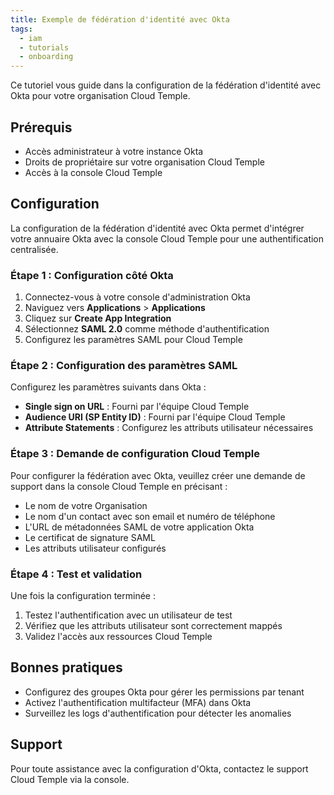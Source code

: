 ```yaml
---
title: Exemple de fédération d'identité avec Okta
tags:
  - iam
  - tutorials
  - onboarding
---
```


Ce tutoriel vous guide dans la configuration de la fédération d'identité avec Okta pour votre organisation Cloud Temple.

## Prérequis

- Accès administrateur à votre instance Okta
- Droits de propriétaire sur votre organisation Cloud Temple
- Accès à la console Cloud Temple

## Configuration

La configuration de la fédération d'identité avec Okta permet d'intégrer votre annuaire Okta avec la console Cloud Temple pour une authentification centralisée.

### Étape 1 : Configuration côté Okta

1. Connectez-vous à votre console d'administration Okta
2. Naviguez vers **Applications** > **Applications**
3. Cliquez sur **Create App Integration**
4. Sélectionnez **SAML 2.0** comme méthode d'authentification
5. Configurez les paramètres SAML pour Cloud Temple

### Étape 2 : Configuration des paramètres SAML

Configurez les paramètres suivants dans Okta :

- **Single sign on URL** : Fourni par l'équipe Cloud Temple
- **Audience URI (SP Entity ID)** : Fourni par l'équipe Cloud Temple
- **Attribute Statements** : Configurez les attributs utilisateur nécessaires

### Étape 3 : Demande de configuration Cloud Temple

Pour configurer la fédération avec Okta, veuillez créer une demande de support dans la console Cloud Temple en précisant :

- Le nom de votre Organisation
- Le nom d'un contact avec son email et numéro de téléphone
- L'URL de métadonnées SAML de votre application Okta
- Le certificat de signature SAML
- Les attributs utilisateur configurés

### Étape 4 : Test et validation

Une fois la configuration terminée :

1. Testez l'authentification avec un utilisateur de test
2. Vérifiez que les attributs utilisateur sont correctement mappés
3. Validez l'accès aux ressources Cloud Temple

## Bonnes pratiques

- Configurez des groupes Okta pour gérer les permissions par tenant
- Activez l'authentification multifacteur (MFA) dans Okta
- Surveillez les logs d'authentification pour détecter les anomalies

## Support

Pour toute assistance avec la configuration d'Okta, contactez le support Cloud Temple via la console.
